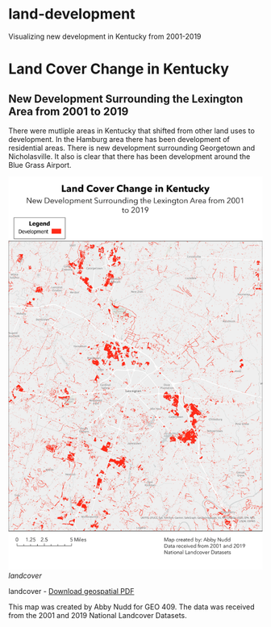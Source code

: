 # land-development
Visualizing new development in Kentucky from 2001-2019
# Land Cover Change in Kentucky
## New Development Surrounding the Lexington Area from 2001 to 2019

There were mutliple areas in Kentucky that shifted from other land uses to development. In the Hamburg area there has been development of residential areas. There is new development surrounding Georgetown and Nicholasville. It also is clear that there has been development around the Blue Grass Airport.

![landcover](landcover.jpg)  
*landcover*  

landcover - [Download geospatial PDF](landcover.pdf)

This map was created by Abby Nudd for GEO 409. The data was received from the 2001 and 2019 National Landcover Datasets.